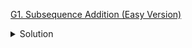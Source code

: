 [G1. Subsequence Addition (Easy Version)](https://codeforces.com/contest/1807/problem/G1)

<details><summary>Solution</summary>

![](../../../assets/1807G.png)

</details>
